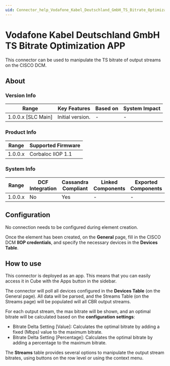 ```yaml
---
uid: Connector_help_Vodafone_Kabel_Deutschland_GmbH_TS_Bitrate_Optimization_APP
---
```


# Vodafone Kabel Deutschland GmbH TS Bitrate Optimization APP

This connector can be used to manipulate the TS bitrate of output streams on the CISCO DCM.

## About

### Version Info

| Range                | Key Features     | Based on     | System Impact     |
|----------------------|------------------|--------------|-------------------|
| 1.0.0.x \[SLC Main\] | Initial version. | \-           | \-                |

### Product Info

| Range     | Supported Firmware     |
|-----------|------------------------|
| 1.0.0.x   | Corbaloc IIOP 1.1      |

### System Info

| Range     | DCF Integration     | Cassandra Compliant     | Linked Components     | Exported Components     |
|-----------|---------------------|-------------------------|-----------------------|-------------------------|
| 1.0.0.x   | No                  | Yes                     | \-                    | \-                      |

## Configuration

No connection needs to be configured during element creation.

Once the element has been created, on the **General** page, fill in the CISCO DCM **IIOP credentials**, and specify the necessary devices in the **Devices Table**.

## How to use

This connector is deployed as an app. This means that you can easily access it in Cube with the Apps button in the sidebar.

The connector will poll all devices configured in the **Devices Table** (on the General page). All data will be parsed, and the Streams Table (on the Streams page) will be populated will all CBR output streams.

For each output stream, the max bitrate will be shown, and an optimal bitrate will be calculated based on the **configuration settings**:

- Bitrate Delta Setting \[Value\]: Calculates the optimal bitrate by adding a fixed (Mbps) value to the maximum bitrate.
- Bitrate Delta Setting \[Percentage\]: Calculates the optimal bitrate by adding a percentage to the maximum bitrate.

The **Streams** table provides several options to manipulate the output stream bitrates, using buttons on the row level or using the context menu.
